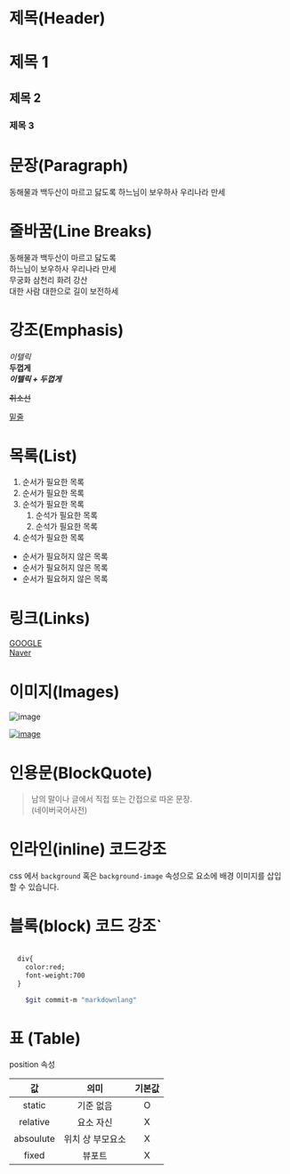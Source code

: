 # 제목(Header)

# 제목 1 
## 제목 2
### 제목 3



# 문장(Paragraph)

동해물과 백두산이 마르고 닳도록
하느님이 보우하사 우리나라 만세

# 줄바꿈(Line Breaks)

동해물과 백두산이 마르고 닳도록  
하느님이 보우하사 우리나라 만세  
무궁화 삼천리 화려 강산   
대한 사람 대한으로 길이 보전하세

# 강조(Emphasis)

_이텔릭_ <br>
**두껍게**  
**_이텔릭 + 두껍게_**  

~~취소선~~  

 <u>밑줄</u>

 # 목록(List) 


  1. 순서가 필요한 목록
  1. 순서가 필요한 목록
  1. 순석가 필요한 목록
     1. 순석가 필요한 목록
       1. 순석가 필요한 목록
   1. 순석가 필요한 목록

- 순서가 필요허지 않은 목록
- 순서가 필요허지 않은 목록
- 순서가 필요허지 않은 목록

# 링크(Links)


[GOOGLE](https://google.com)  
[Naver](https://naver.com "네이버로 이동")

# 이미지(Images)

![image](https://heropy.blog/css/images/logo.png)


[![image](https://heropy.blog/css/images/logo.png)](https://naver.com)

# 인용문(BlockQuote)

> 남의 말이나 글에서 직접 또는 간접으로 따온 문장.<br>
> (네이버국어사전)

# 인라인(inline) 코드강조

css 에서 `background` 혹은 
 `background-image` 속성으로 요소에 배경 이미지를
 삽입 할 수 있습니다.

 # 블록(block) 코드 강조`
 
``` html  
  
  div{
    color:red;
    font-weight:700
  }

```
```bash 
    $git commit-m "markdownlang"
```
# 표 (Table)

position 속성

값 | 의미 | 기본값 
:--:|:--:|:--:
static | 기준 없음 | O
relative | 요소 자신 | X
absoulute|위치 상 부모요소 | X |
fixed | 뷰포트 | X


